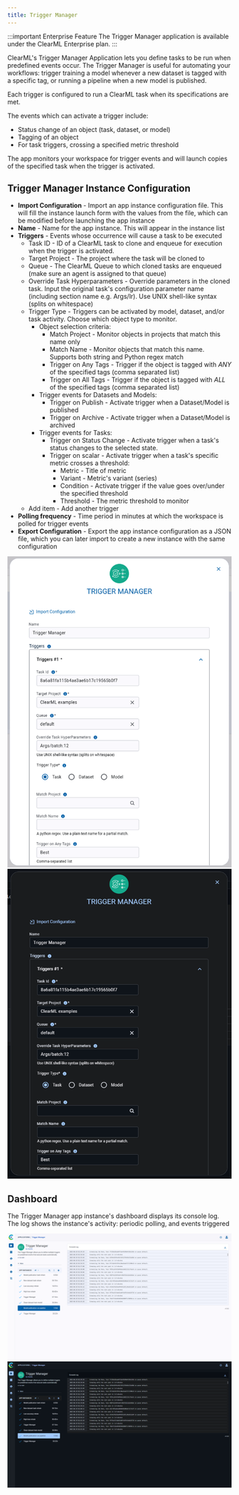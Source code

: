 ```yaml
---
title: Trigger Manager
--- 
```


:::important Enterprise Feature
The Trigger Manager application is available under the ClearML Enterprise plan.
:::

ClearML's Trigger Manager Application lets you define tasks to be run when predefined events occur. The Trigger Manager 
is useful for automating your workflows: trigger training a model whenever a new dataset is tagged with a specific tag, 
or running a pipeline when a new model is published.

Each trigger is configured to run a ClearML task when its specifications are met. 

The events which can activate a trigger include:
* Status change of an object (task, dataset, or model)
* Tagging of an object
* For task triggers, crossing a specified metric threshold 

The app monitors your workspace for trigger events and will launch copies of the specified task when the trigger is activated.

## Trigger Manager Instance Configuration 

* **Import Configuration** - Import an app instance configuration file. This will fill the instance launch form with the 
  values from the file, which can be modified before launching the app instance
* **Name** - Name for the app instance. This will appear in the instance list
* **Triggers** - Events whose occurrence will cause a task to be executed
  * Task ID - ID of a ClearML task to clone and enqueue 
  for execution when the trigger is activated. 
  * Target Project - The project where the task will be cloned to
  * Queue - The ClearML Queue to which cloned tasks are enqueued (make sure an agent is assigned to that queue)
  * Override Task Hyperparameters - Override parameters in the cloned task. Input the original task's configuration 
  parameter name (including section name e.g. Args/lr). Use UNIX shell-like syntax (splits on whitespace)
  * Trigger Type - Triggers can be activated by model, dataset, and/or task activity. Choose which object type to monitor.
    * Object selection criteria: 
      * Match Project - Monitor objects in projects that match this name only
      * Match Name - Monitor objects that match this name. Supports both string and Python regex match
      * Trigger on Any Tags - Trigger if the object is tagged with *ANY* of the specified tags (comma separated list)
      * Trigger on All Tags - Trigger if the object is tagged with *ALL* of the specified tags (comma separated list)
    * Trigger events for Datasets and Models:
      * Trigger on Publish - Activate trigger when a Dataset/Model is published
      * Trigger on Archive - Activate trigger when a Dataset/Model is archived
    * Trigger events for Tasks:
      * Trigger on Status Change - Activate trigger when a task's status changes to the selected state.
      * Trigger on scalar - Activate trigger when a task's specific metric crosses a threshold: 
        * Metric - Title of metric
        * Variant - Metric's variant (series) 
        * Condition - Activate trigger if the value goes over/under the specified threshold 
        * Threshold - The metric threshold to monitor
  * Add item - Add another trigger 
* **Polling frequency** - Time period in minutes at which the workspace is polled for trigger events 
* **Export Configuration** - Export the app instance configuration as a JSON file, which you can later import to create 
  a new instance with the same configuration

<div class="max-w-65">

![Trigger manager instance launch form](../../img/apps_trigger_manager_wizard.png#light-mode-only)
![Trigger manager instance launch form](../../img/apps_trigger_manager_wizard_dark.png#dark-mode-only)

</div>

## Dashboard 

The Trigger Manager app instance's dashboard displays its console log. The log shows the instance's activity: periodic 
polling, and events triggered

![Trigger dashboard](../../img/apps_trigger_manager_dashboard.png#light-mode-only)
![Trigger dashboard](../../img/apps_trigger_manager_dashboard_dark.png#dark-mode-only)